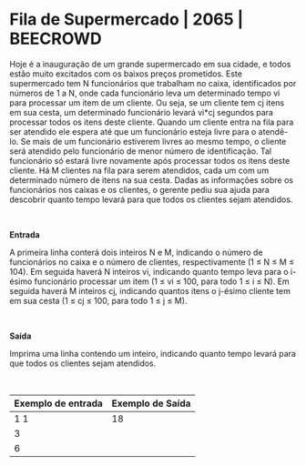 # Fila de Supermercado | 2065 | BEECROWD

Hoje é a inauguração de um grande supermercado em sua cidade, e todos estão muito excitados com os baixos preços prometidos.
Este supermercado tem N funcionários que trabalham no caixa, identificados por números de 1 a N, onde cada funcionário leva um determinado tempo vi para processar um item de um cliente. Ou seja, se um cliente tem cj itens em sua cesta, um determinado funcionário levará vi*cj segundos para processar todos os itens deste cliente.
Quando um cliente entra na fila para ser atendido ele espera até que um funcionário esteja livre para o atendê-lo. Se mais de um funcionário estiverem livres ao mesmo tempo, o cliente será atendido pelo funcionário de menor número de identificação. Tal funcionário só estará livre novamente após processar todos os itens deste cliente.
Há M clientes na fila para serem atendidos, cada um com um determinado número de itens na sua cesta. Dadas as informações sobre os funcionários nos caixas e os clientes, o gerente pediu sua ajuda para descobrir quanto tempo levará para que todos os clientes sejam atendidos.

</br>

**Entrada**

A primeira linha conterá dois inteiros N e M, indicando o número de funcionários no caixa e o número de clientes, respectivamente (1 ≤ N ≤ M ≤ 104).
Em seguida haverá N inteiros vi, indicando quanto tempo leva para o i-ésimo funcionário processar um item (1 ≤ vi ≤ 100, para todo 1 ≤ i ≤ N).
Em seguida haverá M inteiros cj, indicando quantos itens o j-ésimo cliente tem em sua cesta (1 ≤ cj ≤ 100, para todo 1 ≤ j ≤ M).

</br>

**Saída**

Imprima uma linha contendo um inteiro, indicando quanto tempo levará para que todos os clientes sejam atendidos.

</br>

|Exemplo de entrada| Exemplo de Saída|
|------------------|-----------------|
|1 1 | 18|
|3 | |
|6 | |
